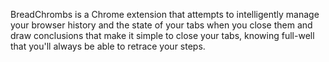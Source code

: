 BreadChrombs is a Chrome extension that attempts to intelligently manage your browser history and the state of your tabs when you close them and draw conclusions that make it simple to close your tabs, knowing full-well that you'll always be able to retrace your steps.

